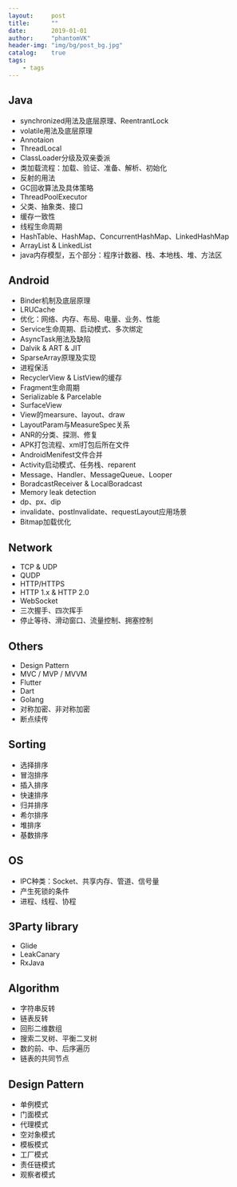 ```yaml
---
layout:     post
title:      ""
date:       2019-01-01
author:     "phantomVK"
header-img: "img/bg/post_bg.jpg"
catalog:    true
tags:
    - tags
---
```


## Java

- synchronized用法及底层原理、ReentrantLock
- volatile用法及底层原理
- Annotaion
- ThreadLocal
- ClassLoader分级及双亲委派
- 类加载流程：加载、验证、准备、解析、初始化
- 反射的用法
- GC回收算法及具体策略
- ThreadPoolExecutor
- 父类、抽象类、接口
- 缓存一致性
- 线程生命周期
- HashTable、HashMap、ConcurrentHashMap、LinkedHashMap
- ArrayList & LinkedList
- java内存模型，五个部分：程序计数器、栈、本地栈、堆、方法区



## Android

- Binder机制及底层原理
- LRUCache
- 优化：网络、内存、布局、电量、业务、性能
- Service生命周期、启动模式、多次绑定
- AsyncTask用法及缺陷
- Dalvik & ART & JIT
- SparseArray原理及实现
- 进程保活
- RecyclerView & ListView的缓存
- Fragment生命周期
- Serializable & Parcelable
- SurfaceView
- View的mearsure、layout、draw
- LayoutParam与MeasureSpec关系
- ANR的分类、探测、修复
- APK打包流程、xml打包后所在文件
- AndroidMenifest文件合并
- Activity启动模式、任务栈、reparent
- Message、Handler、MessageQueue、Looper
- BoradcastReceiver & LocalBoradcast
- Memory leak detection
- dp、px、dip
- invalidate、postInvalidate、requestLayout应用场景
- Bitmap加载优化



## Network

- TCP & UDP
- QUDP
- HTTP/HTTPS
- HTTP 1.x & HTTP 2.0
- WebSocket
- 三次握手、四次挥手
- 停止等待、滑动窗口、流量控制、拥塞控制



## Others

- Design Pattern
- MVC / MVP / MVVM
- Flutter
- Dart
- Golang
- 对称加密、非对称加密
- 断点续传



## Sorting

- 选择排序
- 冒泡排序
- 插入排序
- 快速排序
- 归并排序
- 希尔排序
- 堆排序
- 基数排序



## OS

- IPC种类：Socket、共享内存、管道、信号量
- 产生死锁的条件
- 进程、线程、协程



## 3Party library

- Glide
- LeakCanary
- RxJava



## Algorithm

- 字符串反转
- 链表反转
- 回形二维数组
- 搜索二叉树、平衡二叉树
- 数的前、中、后序遍历
- 链表的共同节点



## Design Pattern

- 单例模式
- 门面模式
- 代理模式
- 空对象模式
- 模板模式
- 工厂模式
- 责任链模式
- 观察者模式